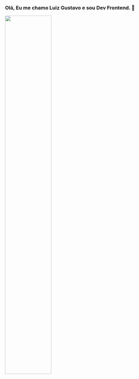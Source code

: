 ### Olá, Eu me chamo Luiz Gustavo e sou Dev Frontend. 👋

<img width=55% align="center"  src="https://github-readme-streak-stats.herokuapp.com?user=luizgsv&theme=radical&mode=weekly" />

<div class='frameworks'><br> 
